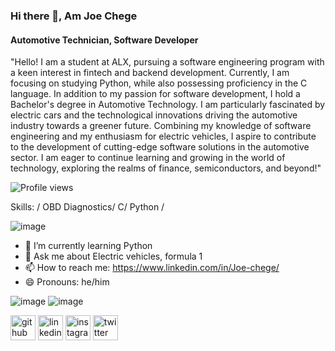 ### Hi there 👋, Am Joe Chege
#### Automotive Technician, Software Developer
"Hello! I am a student at ALX, pursuing a software engineering program with a keen interest in fintech and backend development. Currently, I am focusing on studying Python, while also possessing proficiency in the C language. In addition to my passion for software development, I hold a Bachelor's degree in Automotive Technology. I am particularly fascinated by electric cars and the technological innovations driving the automotive industry towards a greener future. Combining my knowledge of software engineering and my enthusiasm for electric vehicles, I aspire to contribute to the development of cutting-edge software solutions in the automotive sector. I am eager to continue learning and growing in the world of technology, exploring the realms of finance, semiconductors, and beyond!"

![Profile views](https://gpvc.arturio.dev/Joe-Chege)  

Skills: / OBD Diagnostics/ C/ Python / 

 ![image](https://github.com/Joe-Chege/Joe-Chege/assets/122809157/a30975d9-0a4e-433b-962d-6269144dde71)

- 🌱 I’m currently learning Python 
- 💬 Ask me about Electric vehicles, formula 1  
- 📫 How to reach me: https://www.linkedin.com/in/Joe-chege/
- 😄 Pronouns: he/him 

![image](https://github.com/Joe-Chege/Joe-Chege/assets/122809157/9fccdff0-411a-40f0-bb4e-fdc490e3995e)
![image](https://github.com/Joe-Chege/Joe-Chege/assets/122809157/9e00ec2b-299d-497e-b0de-f84468fb8a00)


[<img src='https://cdn.jsdelivr.net/npm/simple-icons@3.0.1/icons/github.svg' alt='github' height='40'>](https://github.com/Joe-Chege)  [<img src='https://cdn.jsdelivr.net/npm/simple-icons@3.0.1/icons/linkedin.svg' alt='linkedin' height='40'>](https://www.linkedin.com/in/Joe-chege/)  [<img src='https://cdn.jsdelivr.net/npm/simple-icons@3.0.1/icons/instagram.svg' alt='instagram' height='40'>](https://www.instagram.com/joechege/)  [<img src='https://cdn.jsdelivr.net/npm/simple-icons@3.0.1/icons/twitter.svg' alt='twitter' height='40'>](https://twitter.com/Joe_chege_)  




